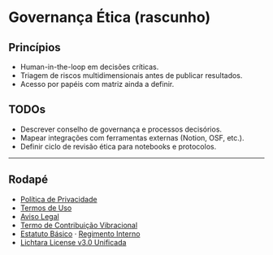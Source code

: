 # Governança Ética (rascunho)

## Princípios
- Human-in-the-loop em decisões críticas.
- Triagem de riscos multidimensionais antes de publicar resultados.
- Acesso por papéis com matriz ainda a definir.

## TODOs
- Descrever conselho de governança e processos decisórios.
- Mapear integrações com ferramentas externas (Notion, OSF, etc.).
- Definir ciclo de revisão ética para notebooks e protocolos.

---

## Rodapé
- [Política de Privacidade](privacy-policy.md)
- [Termos de Uso](terms-of-use.md)
- [Aviso Legal](legal-disclaimer.md)
- [Termo de Contribuição Vibracional](term-contribuicao-vibracional.md)
- [Estatuto Básico](estatuto-basico.md) · [Regimento Interno](regimento-interno.md)
- [Lichtara License v3.0 Unificada](../LICENSE)

